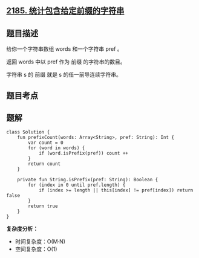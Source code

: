 ## [2185. 统计包含给定前缀的字符串](https://leetcode.cn/problems/counting-words-with-a-given-prefix/description/)

## 题目描述

给你一个字符串数组 words 和一个字符串 pref 。

返回 words 中以 pref 作为 前缀 的字符串的数目。

字符串 s 的 前缀 就是  s 的任一前导连续字符串。

## 题目考点

## 题解
 
```
class Solution {
    fun prefixCount(words: Array<String>, pref: String): Int {
        var count = 0
        for (word in words) {
            if (word.isPrefix(pref)) count ++
        }
        return count
    }

    private fun String.isPrefix(pref: String): Boolean {
        for (index in 0 until pref.length) {
            if (index >= length || this[index] != pref[index]) return false
        }
        return true
    }
}
```

**复杂度分析：**

- 时间复杂度：O(M·N)
- 空间复杂度：O(1) 
